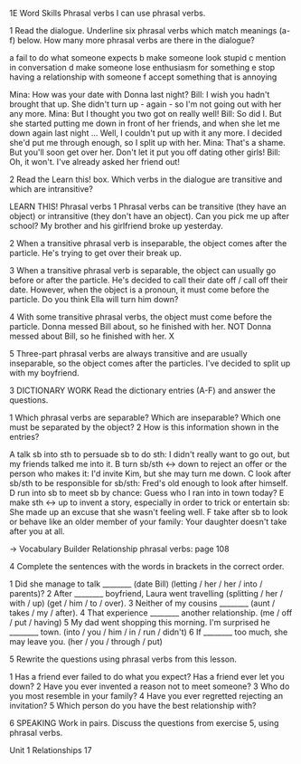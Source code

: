 1E Word Skills
Phrasal verbs
I can use phrasal verbs.

1 Read the dialogue. Underline six phrasal verbs which match meanings (a-f) below. How many more phrasal verbs are there in the dialogue?

a fail to do what someone expects
b make someone look stupid
c mention in conversation
d make someone lose enthusiasm for something
e stop having a relationship with someone
f accept something that is annoying

Mina: How was your date with Donna last night?
Bill: I wish you hadn't brought that up. She didn't turn up - again - so I'm not going out with her any more.
Mina: But I thought you two got on really well!
Bill: So did I. But she started putting me down in front of her friends, and when she let me down again last night ... Well, I couldn't put up with it any more. I decided she'd put me through enough, so I split up with her.
Mina: That's a shame. But you'll soon get over her. Don't let it put you off dating other girls!
Bill: Oh, it won't. I've already asked her friend out!

2 Read the Learn this! box. Which verbs in the dialogue are transitive and which are intransitive?

LEARN THIS! Phrasal verbs
1 Phrasal verbs can be transitive (they have an object) or intransitive (they don't have an object).
Can you pick me up after school?
My brother and his girlfriend broke up yesterday.

2 When a transitive phrasal verb is inseparable, the object comes after the particle.
He's trying to get over their break up.

3 When a transitive phrasal verb is separable, the object can usually go before or after the particle.
He's decided to call their date off / call off their date.
However, when the object is a pronoun, it must come before the particle.
Do you think Ella will turn him down?

4 With some transitive phrasal verbs, the object must come before the particle.
Donna messed Bill about, so he finished with her.
NOT Donna messed about Bill, so he finished with her. X

5 Three-part phrasal verbs are always transitive and are usually inseparable, so the object comes after the particles.
I've decided to split up with my boyfriend.

3 DICTIONARY WORK Read the dictionary entries (A-F) and answer the questions.

1 Which phrasal verbs are separable? Which are inseparable? Which one must be separated by the object?
2 How is this information shown in the entries?

A talk sb into sth to persuade sb to do sth: I didn't really want to go out, but my friends talked me into it.
B turn sb/sth ↔ down to reject an offer or the person who makes it: I'd invite Kim, but she may turn me down.
C look after sb/sth to be responsible for sb/sth: Fred's old enough to look after himself.
D run into sb to meet sb by chance: Guess who I ran into in town today?
E make sth ↔ up to invent a story, especially in order to trick or entertain sb: She made up an excuse that she wasn't feeling well.
F take after sb to look or behave like an older member of your family: Your daughter doesn't take after you at all.

→ Vocabulary Builder Relationship phrasal verbs: page 108

4 Complete the sentences with the words in brackets in the correct order.

1 Did she manage to talk ________ (date Bill) (letting / her / her / into / parents)?
2 After ________ boyfriend, Laura went travelling (splitting / her / with / up) (get / him / to / over).
3 Neither of my cousins ________ (aunt / takes / my / after).
4 That experience ________ another relationship. (me / off / put / having)
5 My dad went shopping this morning. I'm surprised he ________ town. (into / you / him / in / run / didn't)
6 If ________ too much, she may leave you. (her / you / through / put)

5 Rewrite the questions using phrasal verbs from this lesson.

1 Has a friend ever failed to do what you expect?
Has a friend ever let you down?
2 Have you ever invented a reason not to meet someone?
3 Who do you most resemble in your family?
4 Have you ever regretted rejecting an invitation?
5 Which person do you have the best relationship with?

6 SPEAKING Work in pairs. Discuss the questions from exercise 5, using phrasal verbs.

Unit 1 Relationships 17